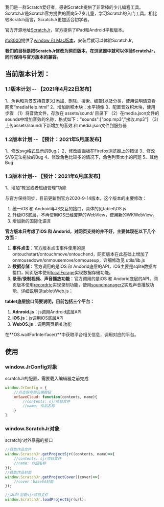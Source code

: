 我们是一群Scratch爱好者，感谢Scratch提供了非常棒的少儿编程工具。
ScratchJr是Scratch官方提供的面向5-7岁儿童，学习Scratch的入门工具。相比较Scratch而言，ScratchJr更加适合初学者。

官方开源地址[ScratchJr](https://github.com/LLK/scratchjr)，官方提供了iPad和Android平板版本。

[jfo8000](https://github.com/jfo8000/ScratchJr-Desktop/)提供了[window 和 Mac版本](https://jfo8000.github.io/ScratchJr-Desktop/)，安装后就可以体验ScratchJr。

**我们的目标是把ScratchJr修改为网页版本，在浏览器中就可以体验ScratchJr，同时保持与官方版本的兼容。**

## 当前版本计划：

### 1.1版本计划 -- 【2021年4月22日发布】
1、角色和背景支持自定义[添加、删除、搜索、编辑]以及分类，使用说明请查看网页“mediaHelp.html”
2、增加新积木块：水平镜像
3、配置音效积木块，使用步骤
   （1）将音效文件，存放在 assets/sound/ 目录下
   （2）在media.json文件的sounds中增加音效的名称，格式如下："sounds":["pop.mp3","接收.mp3"]
   （3）上传assets/sound/下新增加的音效 和 media.json文件到服务器

### 1.2版本计划 -- 【预计：2021年5月底发布】
1、修改svg格式显示的Bug；
2、修改画画板在Firefox浏览器上的错误
3、修改SVG无法拖放的Bug
4、修改角色比较多的情况下，角色列表太小的问题
5、其他Bug

### 1.3版本计划-- 【预计：2021年6月底发布】
1、增加“教室或者班级管理”功能


与官方保持同步，目前更新到官方2020-9-14版本，这个版本的主要修改：
1. 统一iOS 和 Android与JS交互的接口，具体的见tablet\OS.js
2. 升级iOS底层，不再使用iOS已经废弃的WebView，使用新的WKWebView。
3. 增加新的国际化语言

**官方版本只考虑了iOS 和 Andorid，对网页支持的并不好，主要体现在以下几个方面：**

1. **事件点击**：官方版本点击事件使用的是ontouchstart/ontouchmove/ontouchend，网页版本在此基础上增加了onmousedown/onmousemove/onmouseup，详细修改见 utils/lib.js
2. **数据存储**：官方调用的是iOS 和 Andorid底层的API，iOS主要是sqlite数据库接口，网页版本使用[localForage](https://github.com/localForage/localForage)实现数据存储功能。
3. **录音/录制视频、声音播放功能**：官方调用的是iOS 和 Andorid底层的API，网页版本使用[recordrtc](https://github.com/muaz-khan/RecordRTC)实现录制功能，使用[soundmanager2](https://github.com/scottschiller/SoundManager2)实现声音播放功能，详细说明见tablet\Web.js；


**tablet底层接口简要说明，目前包括三个平台：**
1. **Adnroid.js**：js调用Android底层API
2. **iOS.js**：js调用iOS底层API
3. **WebOS.js**：调用网页相关功能

在**OS.waitForInterface()**中获取平台相关信息，调用对应的平台。

## 使用

### window.JrConfig对象

scratchJr的配置，需要载入编辑器之前完成

```js
window.JrConfig = {
    //点击保存到云端按钮
    onSaveCloud: function(contents, name){
        //contents: sjr项目文件
        //name: 作品名称
    }
}

```

### window.ScratchJr对象

scratchjr对外暴露的接口

```js
//获取作品文件
window.ScratchJr.getProjectSjr((contents, name)=>{
    //contents: sjr项目文件
    //name: 作品名称
});
//获取作品封面
window.ScratchJr.getProjectCover((cover)=>{
    //cover：base64封面
});

//从URL加载sjr项目文件
window.ScratchJr.loadProjectSjr(url);
```